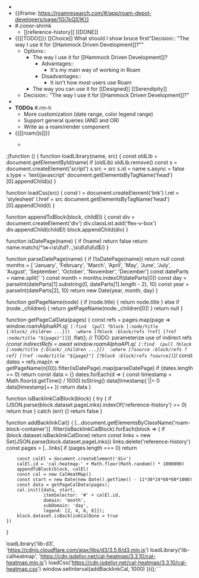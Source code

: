 - 
- {{iframe: https://roamresearch.com/#/app/roam-depot-developers/page/1Gi7pQS1K}}
- #.conor-shrink 
    - [[reference-history]] [[DONE]]
- {{[[TODO]]}} [[Choice]] What should I show bruce first"Decision:: "The way I use it for [[Hammock Driven Development]]?""
    - Options::
        - The way I use it for [[Hammock Driven Development]]?
            - Advantages::
                -  It's my main way of working in Roam
            - Disadvantages::
                - It isn't how most users use Roam
        - The way you can use it for [[Designed]] [[Serendipity]]
    - Decision:: "The way I use it for [[Hammock Driven Development]]?"
- 
- **TODOs** #.rm-h
    - More customization (date range, color legend range)
    - Support general queries (AND and OR)
    - Write as a roam/render component
- {{[[roam/js]]}}
    - ```javascript
;(function () { 
function loadLibrary(name, src) {
	const oldLib = document.getElementById(name)
 	if (oldLib) oldLib.remove()
    const s = document.createElement('script')
  	s.src = src
 	s.id = name
  	s.async = false
  	s.type = 'text/javascript'
  	document.getElementsByTagName('head')[0].appendChild(s)
}

function loadCss(src) {
    const l = document.createElement('link')
    l.rel = 'stylesheet'
    l.href = src
    document.getElementsByTagName('head')[0].appendChild(l)
}

function appendToBlock(block, childEl) {
    const div = document.createElement('div')
    div.classList.add('flex-v-box')
    div.appendChild(childEl)
    block.appendChild(div)
}

function isDatePage(name) {
  	if (!name) return false
  	return name.match(/^\w+\s\d\d?..,\s\d\d\d\d$/)
}

function parseDatePage(name) {
  	if (!isDatePage(name)) return null
    const months = [
        'January', 'February', 'March', 'April', 'May', 'June', 'July',
        'August', 'September', 'October', 'November', 'December']
    const dateParts = name.split(' ')
    const month = months.indexOf(dateParts[0])
    const day = parseInt(dateParts[1].substring(0, dateParts[1].length - 2), 10)
    const year = parseInt(dateParts[2], 10)
    return new Date(year, month, day)
}

function getPageName(node) {
  if (node.title) {
    return node.title
  } else if (node._children) {
    return getPageName(node._children[0])
  }
  return null
}

function getPageCalData(pages) {
  const refs = pages.map(page =>
    window.roamAlphaAPI.q(`
		[:find 
			(pull ?block [:node/title {:block/_children ...}]) 
			:where [?block :block/refs ?ref] [?ref :node/title "${page}"]]`))
  	.flat();
    // TODO: parameterize use of indirect refs
    /*const indirectRefs = await window.roamAlphaAPI.q(`
		[:find 
			(pull ?block [:node/title {:block/_children ...}]) 
			:where
				[?source :block/refs ?ref]
				[?ref :node/title "${page}"]
				[?block :block/refs ?source]]`)*/
  	const dates = refs.map(n => getPageName(n[0])).filter(isDatePage).map(parseDatePage)
    if (dates.length == 0) return
    const data = {}
    dates.forEach(d => {
      	const timestamp = Math.floor(d.getTime() / 1000).toString()
        data[timestamp] ||= 0
      	data[timestamp]++
    })
	return data
}

function isBacklinkCalBlock(block) {
    try {
      if (JSON.parse(block.dataset.pageLinks).indexOf('reference-history') >= 0)
        return true
    } catch (err) {}
    return false
}

function addBacklinkCal() {
    [...document.getElementsByClassName('roam-block-container')]
  		.filter(isBacklinkCalBlock).forEach(block => {
      	if (block.dataset.isBacklinkCalDone) return
      	const links = new Set(JSON.parse(block.dataset.pageLinks))
        links.delete('reference-history')
      	const pages = [...links]
        if (pages.length === 0) return
  
        const calEl = document.createElement('div')
        calEl.id = 'cal-heatmap-' + Math.floor(Math.random() * 1000000)
        appendToBlock(block, calEl)
        const cal = new CalHeatMap()
        const start = new Date(new Date().getTime() - 11*30*24*60*60*1000)
        const data = getPageCalData(pages);
        cal.init({data, start,
                  itemSelector: '#' + calEl.id,
                  domain: 'month',
                  subDomain: 'day',
                  legend: [2, 4, 6, 8]});
        block.dataset.isBacklinkCalDone = true
    })
}

loadLibrary('lib-d3', 'https://cdnjs.cloudflare.com/ajax/libs/d3/3.5.6/d3.min.js')
loadLibrary('lib-calheatmap', 'https://cdn.jsdelivr.net/cal-heatmap/3.3.10/cal-heatmap.min.js')
loadCss('https://cdn.jsdelivr.net/cal-heatmap/3.3.10/cal-heatmap.css')
window.setInterval(addBacklinkCal, 1000)
})();```
